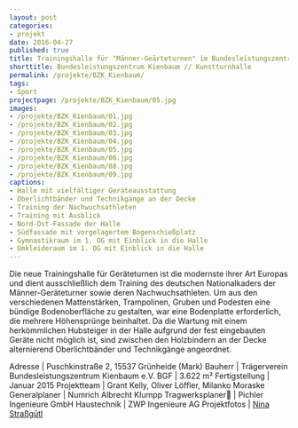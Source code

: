 ```yaml
---
layout: post
categories:
- projekt
date: 2016-04-27
published: true
title: Trainingshalle für "Männer-Geärteturnen" im Bundesleistungszentrum Kienbaum
shorttitle: Bundesleistungszentrum Kienbaum // Kunstturnhalle
permalink: /projekte/BZK_Kienbaum/
tags: 
- Sport
projectpage: /projekte/BZK_Kienbaum/05.jpg
images:
- /projekte/BZK_Kienbaum/01.jpg
- /projekte/BZK_Kienbaum/02.jpg
- /projekte/BZK_Kienbaum/03.jpg
- /projekte/BZK_Kienbaum/04.jpg
- /projekte/BZK_Kienbaum/05.jpg
- /projekte/BZK_Kienbaum/06.jpg
- /projekte/BZK_Kienbaum/08.jpg
- /projekte/BZK_Kienbaum/09.jpg
captions:
- Halle mit vielfältiger Geräteausstattung
- Oberlichtbänder und Technikgänge an der Decke
- Training der Nachwuchsathleten
- Training mit Ausblick
- Nord-Ost-Fassade der Halle
- Südfassade mit vorgelagertem Bogenschießplatz
- Gymnastikraum im 1. OG mit Einblick in die Halle
- Umkleideraum im 1. OG mit Einblick in die Halle
---
```

Die neue Trainingshalle für Geräteturnen ist die modernste ihrer Art Europas und dient ausschließlich dem Training des deutschen Nationalkaders der Männer-­Geräteturner sowie deren Nachwuchsathleten. Um aus den verschiedenen Mattenstärken, Trampolinen, Gruben und Podesten eine bündige Bodenoberfläche zu gestalten, war eine Bodenplatte erforderlich, die mehrere Höhensprünge beinhaltet. Da die Wartung mit einem herkömmlichen Hubsteiger in der Halle aufgrund der fest eingebauten Geräte nicht möglich ist, sind zwischen den Holzbindern an der Decke alternierend Oberlichtbänder und Technikgänge angeordnet.

Adresse			|	Puschkinstraße 2, 15537 Grünheide (Mark)
Bauherr			|	Trägerverein Bundesleistungszentrum Kienbaum e.V.
BGF				|	3.622 m²
Fertigstellung	|	Januar 2015
Projektteam		|	Grant Kelly, Oliver Löffler, Milanko Moraske
Generalplaner	|	Numrich Albrecht Klumpp 
Tragwerksplaner	|	Pichler Ingenieure GmbH
Haustechnik		|	ZWP Ingenieure AG
Projektfotos	|	[Nina Straßgütl](http://www.ninastrg.de/)

